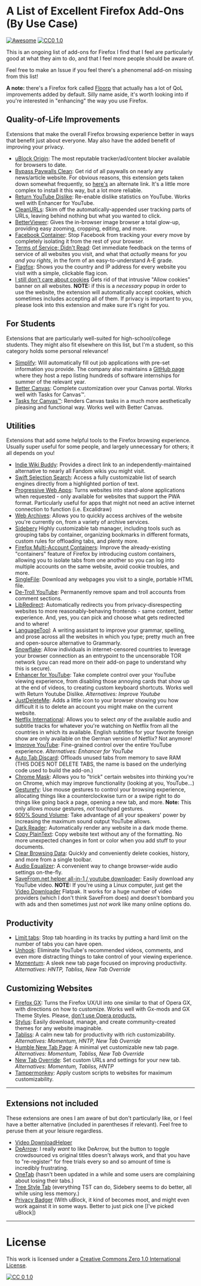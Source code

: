 # A List of Excellent Firefox Add-Ons (By Use Case)

[![Awesome](https://awesome.re/badge.svg)](https://awesome.re) [![CC0 1.0][cc-0-shield]][cc-0]

This is an ongoing list of add-ons for Firefox I find that I feel are particularly good at what they aim to do, and that I feel more people should be aware of.

Feel free to make an Issue if you feel there's a phenomenal add-on missing from this list!

**A note:** there's a Firefox fork called [Floorp](https://floorp.app/en/) that actually has a lot of QoL improvements added by default. Silly name aside, it's worth looking into if you're interested in "enhancing" the way you use Firefox.

## Quality-of-Life Improvements
Extensions that make the overall Firefox browsing experience better in ways that benefit just about everyone. May also have the added benefit of improving your privacy.

* [uBlock Origin](https://addons.mozilla.org/en-US/firefox/addon/ublock-origin/): The most reputable tracker/ad/content blocker available for browsers to date.
* [Bypass Paywalls Clean](https://addons.mozilla.org/en-US/firefox/addon/bypass-paywalls-clean-d/): Get rid of all paywalls on nearly any news/article website. For obvious reasons, this extension gets taken down somewhat frequently, so [here's](https://gitlab.com/magnolia1234/bypass-paywalls-firefox-clean) an alternate link. It's a little more complex to install it this way, but a lot more reliable.
* [Return YouTube Dislike](https://addons.mozilla.org/en-US/firefox/addon/return-youtube-dislikes/): Re-enable dislike statistics on YouTube. Works well with Enhancer for YouTube.
* [CleanURLs](https://addons.mozilla.org/en-US/firefox/addon/clearurls/): Skim off the automatically-appended user tracking parts of URLs, leaving behind nothing but what you wanted to click.
* [BetterViewer](https://addons.mozilla.org/en-US/firefox/addon/betterviewer/): Gives the in-browser image browser a total glow-up, providing easy zooming, cropping, editing, and more.
* [Facebook Container](https://addons.mozilla.org/en-US/firefox/addon/facebook-container/?utm_source=addons.mozilla.org&utm_medium=referral&utm_content=featured): Stop Facebook from tracking your every move by completely isolating it from the rest of your browser.
* [Terms of Service; Didn't Read](https://addons.mozilla.org/en-US/firefox/addon/terms-of-service-didnt-read/): Get immediate feedback on the terms of service of all websites you visit, and what that *actually* means for *you and you rights*, in the form of an easy-to-understand A-E grade.
* [Flagfox](https://addons.mozilla.org/en-US/firefox/addon/flagfox/): Shows you the country and IP address for every website you visit with a simple, clickable flag icon.
* [I still don't care about cookies](https://addons.mozilla.org/en-US/firefox/addon/istilldontcareaboutcookies/) Gets rid of that intrusive "Allow cookies" banner on all websites. **NOTE:** if this is a *necessary* popup in order to use the website, the extension will automatically accept cookies, which sometimes includes accepting all of them. If privacy is important to you, please look into this extension and make sure it's right for you.

## For Students
Extensions that are particularly well-suited for high-school/college students. They might also fit elsewhere on this list, but I'm a student, so this category holds some personal relevance!

* [Simplify](https://addons.mozilla.org/en-US/firefox/addon/simplify-jobs/?utm_source=simplify&utm_medium=copilot): Will automatically fill out job applications with pre-set information you provide. The company also maintains a [GitHub page](https://github.com/SimplifyJobs) where they host a repo listing hundreds of software internships for summer of the relevant year.
* [Better Canvas](https://addons.mozilla.org/en-US/firefox/addon/better-canvas/): Complete customization over your Canvas portal. Works well with Tasks for Canvas™.
* [Tasks for Canvas™](https://addons.mozilla.org/en-US/firefox/addon/tasks-for-canvas/): Renders Canvas tasks in a much more aesthetically pleasing and functional way. Works well with Better Canvas.

## Utilities
Extensions that add some helpful tools to the Firefox browsing experience. Usually super useful for some people, and largely unnecessary for others; it all depends on you!

* [Indie Wiki Buddy](https://addons.mozilla.org/en-US/firefox/addon/indie-wiki-buddy/): Provides a direct link to an independently-maintained alternative to nearly all Fandom wikis you might visit.
* [Swift Selection Search](https://addons.mozilla.org/en-US/firefox/addon/swift-selection-search/): Access a fully customizable list of search engines directly from a highlighted portion of text.
* [Progressive Web Apps](https://addons.mozilla.org/en-US/firefox/addon/pwas-for-firefox/): Turns websites into stand-alone applications when requested - only available for websites that support the PWA format. Particularly useful for apps that might not need an active internet connection to function (i.e. Excalidraw)
* [Web Archives](https://addons.mozilla.org/en-US/firefox/addon/view-page-archive/): Allows you to quickly access archives of the website you're currently on, from a variety of archive services.
* [Sidebery](https://addons.mozilla.org/en-US/firefox/addon/sidebery/) Highly customizable tab manager, including tools such as grouping tabs by container, organizing bookmarks in different formats, custom rules for offloading tabs, and plenty more. 
* [Firefox Multi-Account Containers](https://addons.mozilla.org/en-US/firefox/addon/multi-account-containers/): Improve the already-existing "containers" feature of Firefox by introducing custom containers, allowing you to isolate tabs from one another so you can log into multiple accounts on the same website, avoid cookie troubles, and more.
* [SingleFile](https://addons.mozilla.org/en-US/firefox/addon/single-file/): Download any webpages you visit to a single, portable HTML file.
* [De-Troll YouTube](https://addons.mozilla.org/en-US/firefox/addon/de-troll-youtube-hide-comments/): Permanently remove spam and troll accounts from comment sections.
* [LibRedirect](https://addons.mozilla.org/en-US/firefox/addon/libredirect/): Automatically redirects you from privacy-disrespecting websites to more reasonably-behaving frontends - same content, better experience. And, yes, you can pick and choose what gets redirected and to where!
* [LanguageTool](https://addons.mozilla.org/en-US/firefox/addon/languagetool/): A writing assistant to improve your grammar, spelling, and prose across all the websites in which you type; pretty much an free and open-source alternative to Grammarly.
* [Snowflake](https://addons.mozilla.org/en-US/firefox/addon/torproject-snowflake/): Allow individuals in internet-censored countries to leverage your browser connection as an entrypoint to the uncensorable TOR network (you can read more on their add-on page to understand why this is secure).
* [Enhancer for YouTube](https://addons.mozilla.org/en-US/firefox/addon/enhancer-for-youtube/): Take complete control over your YouTube viewing experience, from disabling those annoying cards that show up at the end of videos, to creating custom keyboard shortcuts. Works well with Return Youtube Dislike. *Alternatives: Improve Youtube*
* [JustDeleteMe](https://addons.mozilla.org/en-US/firefox/addon/justdeleteme/): Adds a little icon to your browser showing you how difficult it is to delete an account you might make on the current website.
* [Netflix International](https://addons.mozilla.org/en-US/firefox/addon/netflix-international): Allows you to select *any* of the available audio and subtitle tracks for whatever you're watching on Netflix from all the countries in which its available. English subtitles for your favorite foreign show are only available on the German version of Netflix? Not anymore!
* [Improve YouTube](https://addons.mozilla.org/en-US/firefox/addon/youtube-addon/): Fine-grained control over the entire YouTube experience. *Alternatives: Enhancer for YouTube*
* [Auto Tab Discard](https://addons.mozilla.org/en-US/firefox/addon/auto-tab-discard/): Offloads unused tabs from memory to save RAM (THIS DOES NOT DELETE TABS, the name is based on the underlying code used to build the add-on.)
* [Chrome Mask](https://addons.mozilla.org/en-US/firefox/addon/chrome-mask/): Allows you to "trick" certain websites into thinking you're on Chrome, which may improve functionality (looking at you, YouTube...)
* [Gesturefy](https://addons.mozilla.org/en-US/firefox/addon/gesturefy/): Use mouse gestures to control your browsing experience, allocating things like a counterclockwise turn or a swipe right to do things like going back a page, opening a new tab, and more. **Note:** This only allows *mouse* gestures, *not* touchpad gestures.
* [600% Sound Volume](https://addons.mozilla.org/en-US/firefox/addon/600-sound-volume/): Take advantage of all your speakers' power by increasing the maximum sound output YouTube allows.
* [Dark Reader](https://addons.mozilla.org/en-US/firefox/addon/darkreader/): Automatically render any website in a dark mode theme.
* [Copy PlainText](https://addons.mozilla.org/en-US/firefox/addon/copy-plaintext/): Copy website text without any of the formatting. No more unexpected changes in font or color when you add stuff to your documents.
* [Clear Browsing Data](https://addons.mozilla.org/en-US/firefox/addon/clear-browsing-data): Quickly and conveniently delete cookies, history, and more from a single toolbar.
* [Audio Equalizer](https://addons.mozilla.org/en-US/firefox/addon/audio-equalizer-wext/): A convenient way to change browser-wide audio settings on-the-fly.
* [SaveFrom.net helper all-in-1 / youtube downloader](https://addons.mozilla.org/en-US/firefox/addon/savefromnet-helper/): Easily download any YouTube video. **NOTE:** If you're using a Linux computer, just get the [Video Downloader](https://flathub.org/apps/com.github.unrud.VideoDownloader) Flatpak. It works for a huge number of video providers (which I don't think SaveFrom does) and doesn't bombard you with ads and then sometimes just *not work* like many online options do.

## Productivity

* [Limit tabs](https://addons.mozilla.org/en-US/firefox/addon/rudolf-fernandes/): Stop tab hoarding in its tracks by putting a hard limit on the number of tabs you can have open.
* [Unhook](https://addons.mozilla.org/en-US/firefox/addon/youtube-recommended-videos/): Eliminate YouTube's recommended videos, comments, and even more distracting things to take control of your viewing experience.
* [Momentum](https://addons.mozilla.org/en-US/firefox/addon/momentumdash/): A sleek new tab page focused on improving productivity. *Alternatives: HNTP, Tabliss, New Tab Override*

## Customizing Websites
* [Firefox GX](https://github.com/Godiesc/firefox-gx): Turns the Firefox UX/UI into one similar to that of Opera GX, with directions on how to customize. Works well with Gx-mods and GX Theme Styles. Please, [don't use Opera products.](https://www.androidpolice.com/2020/01/21/opera-predatory-loans/)
* [Stylus](https://addons.mozilla.org/en-US/firefox/addon/styl-us/): Easily download, manage, and create community-created themes for any website imaginable.
* [Tabliss](https://addons.mozilla.org/en-US/firefox/addon/tabliss/): A calm new tab for productivity with rich customizability. *Alternatives: Momentum, HNTP, New Tab Override*
* [Humble New Tab Page](https://addons.mozilla.org/en-US/firefox/addon/humble-new-tab/): A minimal yet customizable new tab page. *Alternatives: Momentum, Tabliss, New Tab Override*
* [New Tab Override](https://addons.mozilla.org/en-US/firefox/addon/new-tab-override/): Set custom URLs and settings for your new tab. *Alternatives: Momentum, Tabliss, HNTP*
* [Tampermonkey](https://addons.mozilla.org/en-US/firefox/addon/tampermonkey/): Apply custom scripts to websites for maximum customizability.

***

## Extensions not included
These extensions are ones I am aware of but don't particularly like, or I feel have a better alternative (included in parentheses if relevant). Feel free to peruse them at your leisure regardless.

* [Video DownloadHelper](https://addons.mozilla.org/en-US/firefox/addon/video-downloadhelper/?utm_medium=firefox-desktop&utm_source=firefox-suggest)
* [DeArrow](https://addons.mozilla.org/en-US/firefox/addon/dearrow/): I really *want* to like DeArrow, but the button to toggle crowdsourced vs original titles doesn't always work, and that you have to "re-register" for free trials every so and so amount of time is incredibly frustrating.
* [OneTab](https://addons.mozilla.org/en-US/firefox/addon/onetab/) (hasn't been updated in a while and some users are complaining about losing their tabs.)
* [Tree Style Tab](https://addons.mozilla.org/en-US/firefox/addon/tree-style-tab/) (everything TST can do, Sidebery seems to do better, all while using less memory.)
* [Privacy Badger](https://addons.mozilla.org/en-US/firefox/addon/privacy-badger17/) (With uBlock, it kind of becomes moot, and might even work against it in some ways. Better to just pick one [I've picked uBlock])

***

# License

This work is licensed under a
[Creative Commons Zero 1.0 International License][cc-0].

[![CC 0 1.0][cc-0-image]][cc-0]

[cc-0]: https://creativecommons.org/publicdomain/zero/1.0/
[cc-0-image]: https://licensebuttons.net/l/zero/1.0/88x31.png
[cc-0-shield]: https://img.shields.io/badge/License-CC0%201.0-lightgrey.svg
